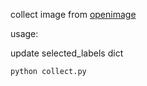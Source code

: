 collect image from [openimage](https://storage.googleapis.com/openimages/web/index.html)


usage: 

update selected_labels dict

`python collect.py`

